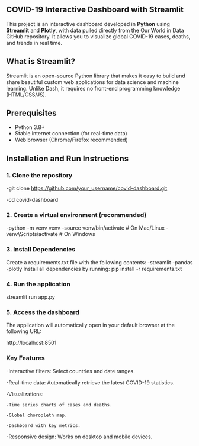## COVID-19 Interactive Dashboard with Streamlit

This project is an interactive dashboard developed in **Python** using **Streamlit** and **Plotly**, with data pulled directly from the Our World in Data GitHub repository. It allows you to visualize global COVID-19 cases, deaths, and trends in real time.

## What is Streamlit?

Streamlit is an open-source Python library that makes it easy to build and share beautiful custom web applications for data science and machine learning. Unlike Dash, it requires no front-end programming knowledge (HTML/CSS/JS).

## Prerequisites

- Python 3.8+
- Stable internet connection (for real-time data)
- Web browser (Chrome/Firefox recommended)

## Installation and Run Instructions

### 1. Clone the repository

-git clone https://github.com/your_username/covid-dashboard.git

-cd covid-dashboard

### 2. Create a virtual environment (recommended)

-python -m venv venv
-source venv/bin/activate # On Mac/Linux
-venv\Scripts\activate # On Windows

### 3. Install Dependencies

Create a requirements.txt file with the following contents:
-streamlit
-pandas
-plotly
Install all dependencies by running:
pip install -r requirements.txt

### 4. Run the application

streamlit run app.py

### 5. Access the dashboard

The application will automatically open in your default browser at the following URL:

http://localhost:8501

### Key Features

-Interactive filters: Select countries and date ranges.

-Real-time data: Automatically retrieve the latest COVID-19 statistics.

-Visualizations:

    -Time series charts of cases and deaths.

    -Global choropleth map.

    -Dashboard with key metrics.

-Responsive design: Works on desktop and mobile devices.
